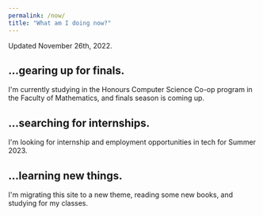 ```yaml
---
permalink: /now/
title: "What am I doing now?"
---
```


Updated November 26th, 2022.

## ...gearing up for finals.

I'm currently studying in the Honours Computer Science Co-op program in the Faculty of Mathematics, and finals season is coming up.

## ...searching for internships.

I'm looking for internship and employment opportunities in tech for Summer 2023.

## ...learning new things.

I'm migrating this site to a new theme, reading some new books, and studying for my classes.